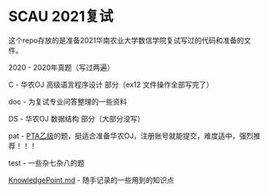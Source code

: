 # SCAU 2021复试

这个repo存放的是准备2021华南农业大学数信学院复试写过的代码和准备的文件。

2020 - 2020年真题（写过两遍）

C - 华农OJ 高级语言程序设计 部分（ex12 文件操作全部写完了）

doc - 为复试专业问答整理的一些资料

DS - 华农OJ 数据结构 部分（大部分没写）

pat - [PTA乙级](https://pintia.cn/problem-sets/994805260223102976/problems/type/7)的题，挺适合准备华农OJ，注册账号就能提交，难度适中，强烈推荐！！！

test - 一些杂七杂八的题

[KnowledgePoint.md](KnowledgePoint.md) - 随手记录的一些用到的知识点